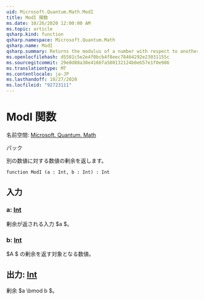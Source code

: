 ```yaml
---
uid: Microsoft.Quantum.Math.ModI
title: ModI 関数
ms.date: 10/26/2020 12:00:00 AM
ms.topic: article
qsharp.kind: function
qsharp.namespace: Microsoft.Quantum.Math
qsharp.name: ModI
qsharp.summary: Returns the modulus of a number with respect to another number.
ms.openlocfilehash: d5581c5e2e4f0bcb4f8eec78464292e23031155c
ms.sourcegitcommit: 29e0d88a30e4166fa580132124b0eb57e1f0e986
ms.translationtype: MT
ms.contentlocale: ja-JP
ms.lasthandoff: 10/27/2020
ms.locfileid: "92723111"
---
```

# <a name="modi-function"></a>ModI 関数

名前空間: [Microsoft. Quantum. Math](xref:Microsoft.Quantum.Math)

パック [](https://nuget.org/packages/)


別の数値に対する数値の剰余を返します。

```qsharp
function ModI (a : Int, b : Int) : Int
```


## <a name="input"></a>入力

### <a name="a--int"></a>a: [Int](xref:microsoft.quantum.lang-ref.int)

剰余が返される入力 $a $。


### <a name="b--int"></a>b: [Int](xref:microsoft.quantum.lang-ref.int)

$A $ の剰余を返す対象となる数値。



## <a name="output--int"></a>出力: [Int](xref:microsoft.quantum.lang-ref.int)

剰余 $a \bmod b $。